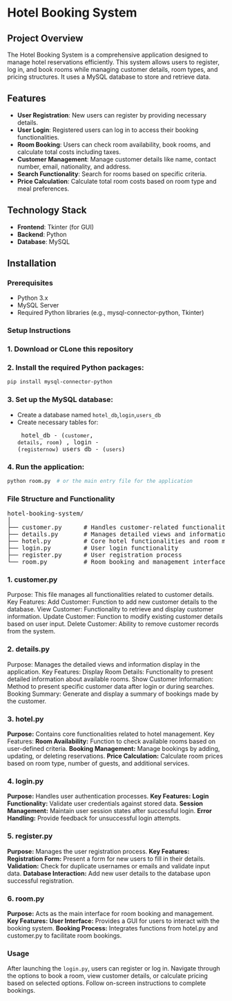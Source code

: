 # Hotel Booking System

## Project Overview

The Hotel Booking System is a comprehensive application designed to manage hotel reservations efficiently. This system allows users to register, log in, and book rooms while managing customer details, room types, and pricing structures. It uses a MySQL database to store and retrieve data.

## Features

- **User Registration**: New users can register by providing necessary details.
- **User Login**: Registered users can log in to access their booking functionalities.
- **Room Booking**: Users can check room availability, book rooms, and calculate total costs including taxes.
- **Customer Management**: Manage customer details like name, contact number, email, nationality, and address.
- **Search Functionality**: Search for rooms based on specific criteria.
- **Price Calculation**: Calculate total room costs based on room type and meal preferences.

## Technology Stack

- **Frontend**: Tkinter (for GUI)
- **Backend**: Python
- **Database**: MySQL

## Installation

### Prerequisites

- Python 3.x
- MySQL Server
- Required Python libraries (e.g., mysql-connector-python, Tkinter)

### Setup Instructions

### 1. Download or CLone this repository
### 2. Install the required Python packages:
```bash
pip install mysql-connector-python
```
### 3. Set up the MySQL database:
- Create a database named `hotel_db`,`login`,`users_db`
- Create necessary tables for:<pre>
  hotel_db - (`customer`, `details`, `room`) ,
  login    - (`registernow`)
  users_db - (`users`)
  </pre>
### 4. Run the application:
```bash
python room.py  # or the main entry file for the application
```

### File Structure and Functionality
<pre>hotel-booking-system/
│
├── customer.py      # Handles customer-related functionalities
├── details.py       # Manages detailed views and information display
├── hotel.py         # Core hotel functionalities and room management
├── login.py         # User login functionality
├── register.py      # User registration process
└── room.py          # Room booking and management interface
</pre>
### 1. customer.py
Purpose: This file manages all functionalities related to customer details.
Key Features:
Add Customer: Function to add new customer details to the database.
View Customer: Functionality to retrieve and display customer information.
Update Customer: Function to modify existing customer details based on user input.
Delete Customer: Ability to remove customer records from the system.
### 2. details.py
Purpose: Manages the detailed views and information display in the application.
Key Features:
Display Room Details: Functionality to present detailed information about available rooms.
Show Customer Information: Method to present specific customer data after login or during searches.
Booking Summary: Generate and display a summary of bookings made by the customer.
### 3. hotel.py
**Purpose:** Contains core functionalities related to hotel management.
Key Features:
**Room Availability:** Function to check available rooms based on user-defined criteria.
**Booking Management:** Manage bookings by adding, updating, or deleting reservations.
**Price Calculation:** Calculate room prices based on room type, number of guests, and additional services.
### 4. login.py
**Purpose:** Handles user authentication processes.
**Key Features:**
**Login Functionality:** Validate user credentials against stored data.
**Session Management:** Maintain user session states after successful login.
**Error Handling:** Provide feedback for unsuccessful login attempts.
### 5. register.py
**Purpose:** Manages the user registration process.
**Key Features:**
**Registration Form:** Present a form for new users to fill in their details.
**Validation:** Check for duplicate usernames or emails and validate input data.
**Database Interaction:** Add new user details to the database upon successful registration.
### 6. room.py
**Purpose:** Acts as the main interface for room booking and management.
**Key Features:**
**User Interface:** Provides a GUI for users to interact with the booking system.
**Booking Process:** Integrates functions from hotel.py and customer.py to facilitate room bookings.
### Usage
After launching the `login.py`, users can register or log in.
Navigate through the options to book a room, view customer details, or calculate pricing based on selected options.
Follow on-screen instructions to complete bookings.

